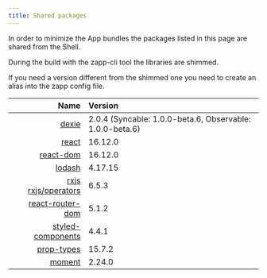 ```yaml
---
title: Shared packages
---
```


In order to minimize the App bundles the packages listed in this page are shared from the Shell.

During the build with the zapp-cli tool the libraries are shimmed.

If you need a version different from the shimmed one you need to create an alias into the zapp config file.

| Name | Version |
|---:|:---|
| [dexie] | 2.0.4 (Syncable: 1.0.0-beta.6, Observable: 1.0.0-beta.6) |
| [react] | 16.12.0 |
| [react-dom][react] | 16.12.0 |
| [lodash] | 4.17.15 |
| [rxjs] <br> [rxjs/operators][rxjs] | 6.5.3 |
| [react-router-dom] | 5.1.2 |
| [styled-components] | 4.4.1 |
| [prop-types] | 15.7.2 |
| [moment] | 2.24.0 |

[dexie]: https://dexie.org/
[react]: https://reactjs.org/
[lodash]: https://lodash.com/docs/4.17.15
[rxjs]: https://rxjs-dev.firebaseapp.com/
[react-router-dom]: https://reacttraining.com/react-router/web
[styled-components]: https://styled-components.com/
[prop-types]: https://reactjs.org/docs/typechecking-with-proptypes.html
[moment]: https://momentjs.com
